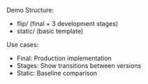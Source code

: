 Demo Structure:
- flip/ (final + 3 development stages)
- static/ (basic template)

Use cases:
- Final: Production implementation
- Stages: Show transitions between versions
- Static: Baseline comparison
